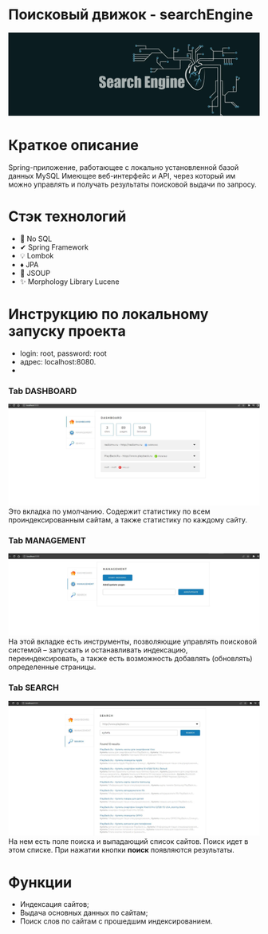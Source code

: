 #  Поисковый движок - searchEngine
 <a href="https://starrocks.io/index">
   </a>
    <a href="https://starrocks.io/index">
    <img  width="900" src="https://github.com/alexeyBel0v/searchEngine/blob/main/data/pic/main.jpg">
   </a>
   
# Краткое описание
Spring-приложение, работающее с
локально установленной базой данных MySQL
Имеющее веб-интерфейс и API, через который им можно управлять и получать
результаты поисковой выдачи по запросу.

# Стэк технологий
* 🥝 No SQL 
* ✔  Spring Framework
* 💡  Lombok
* ♦   JPA
* 🧩 JSOUP
* ✨ Morphology Library Lucene

# Инструкцию по локальному запуску проекта

* login: root, password: root 
* адрес: localhost:8080.
* 

### Tab DASHBOARD
![image](/data/pic/main1.JPG)
Это вкладка по умолчанию. Содержит статистику по всем проиндексированным сайтам, а также статистику по каждому сайту.

### Tab MANAGEMENT
![image](/data/pic/main2.JPG)
На этой вкладке есть инструменты, позволяющие управлять поисковой системой – запускать и останавливать индексацию, переиндексировать, а также есть возможность добавлять (обновлять) определенные страницы.

### Tab SEARCH
![image](/data/pic/main3.JPG)
На нем есть поле поиска и выпадающий список сайтов. Поиск идет в этом списке. При нажатии кнопки <b>поиск</b> появляются результаты.

# Функции
- Индексация сайтов;
- Выдача основных данных по сайтам;
- Поиск слов по сайтам с прошедшим индексированием.

